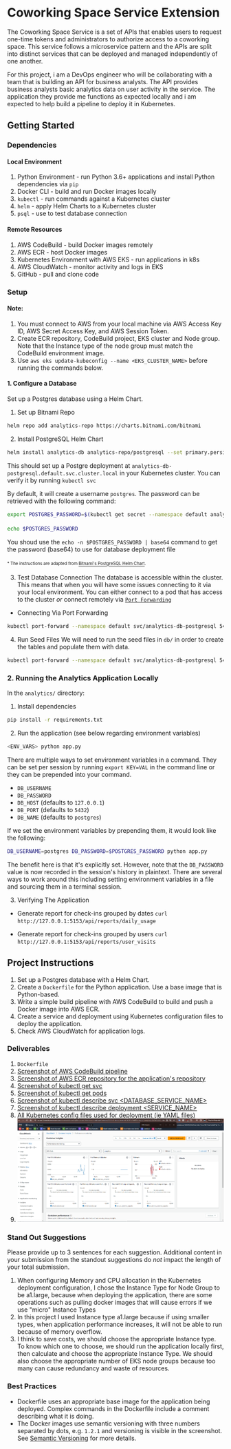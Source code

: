 # Coworking Space Service Extension
The Coworking Space Service is a set of APIs that enables users to request one-time tokens and administrators to authorize access to a coworking space. This service follows a microservice pattern and the APIs are split into distinct services that can be deployed and managed independently of one another.

For this project, i am a DevOps engineer who will be collaborating with a team that is building an API for business analysts. The API provides business analysts basic analytics data on user activity in the service. The application they provide me functions as expected locally and i am expected to help build a pipeline to deploy it in Kubernetes.

## Getting Started

### Dependencies
#### Local Environment
1. Python Environment - run Python 3.6+ applications and install Python dependencies via `pip`
2. Docker CLI - build and run Docker images locally
3. `kubectl` - run commands against a Kubernetes cluster
4. `helm` - apply Helm Charts to a Kubernetes cluster
5. `psql` - use to test database connection

#### Remote Resources
1. AWS CodeBuild - build Docker images remotely
2. AWS ECR - host Docker images
3. Kubernetes Environment with AWS EKS - run applications in k8s
4. AWS CloudWatch - monitor activity and logs in EKS
5. GitHub - pull and clone code

### Setup

#### Note:
1. You must connect to AWS from your local machine via AWS Access Key ID, AWS Secret Access Key, and AWS Session Token.
2. Create ECR repository, CodeBuild project, EKS cluster and Node group. Note that the Instance type of the node group must match the CodeBuild environment image.
3. Use `aws eks update-kubeconfig --name <EKS_CLUSTER_NAME>` before running the commands below.

#### 1. Configure a Database
Set up a Postgres database using a Helm Chart.

1. Set up Bitnami Repo
```bash
helm repo add analytics-repo https://charts.bitnami.com/bitnami
```

2. Install PostgreSQL Helm Chart
```bash
helm install analytics-db analytics-repo/postgresql --set primary.persistence.enabled=false
```

This should set up a Postgre deployment at `analytics-db-postgresql.default.svc.cluster.local` in your Kubernetes cluster. You can verify it by running `kubectl svc`

By default, it will create a username `postgres`. The password can be retrieved with the following command:
```bash
export POSTGRES_PASSWORD=$(kubectl get secret --namespace default analytics-db-postgresql -o jsonpath="{.data.postgres-password}" | base64 -d)

echo $POSTGRES_PASSWORD
```

You shoud use the `echo -n $POSTGRES_PASSWORD | base64` command to get the password (base64) to use for database deployment file

<sup><sub>* The instructions are adapted from [Bitnami's PostgreSQL Helm Chart](https://artifacthub.io/packages/helm/bitnami/postgresql).</sub></sup>

3. Test Database Connection
The database is accessible within the cluster. This means that when you will have some issues connecting to it via your local environment. You can either connect to a pod that has access to the cluster _or_ connect remotely via [`Port Forwarding`](https://kubernetes.io/docs/tasks/access-application-cluster/port-forward-access-application-cluster/)

* Connecting Via Port Forwarding
```bash
kubectl port-forward --namespace default svc/analytics-db-postgresql 5432:5432 & PGPASSWORD=$POSTGRES_PASSWORD psql --host 127.0.0.1 -U postgres -d postgres -p 5432
```

4. Run Seed Files
We will need to run the seed files in `db/` in order to create the tables and populate them with data.

```bash
kubectl port-forward --namespace default svc/analytics-db-postgresql 5432:5432 & PGPASSWORD=$POSTGRES_PASSWORD psql --host 127.0.0.1 -U postgres -d postgres -p 5432 < <FILE_NAME.sql>
```

### 2. Running the Analytics Application Locally
In the `analytics/` directory:

1. Install dependencies
```bash
pip install -r requirements.txt
```
2. Run the application (see below regarding environment variables)
```bash
<ENV_VARS> python app.py
```

There are multiple ways to set environment variables in a command. They can be set per session by running `export KEY=VAL` in the command line or they can be prepended into your command.

* `DB_USERNAME`
* `DB_PASSWORD`
* `DB_HOST` (defaults to `127.0.0.1`)
* `DB_PORT` (defaults to `5432`)
* `DB_NAME` (defaults to `postgres`)

If we set the environment variables by prepending them, it would look like the following:
```bash
DB_USERNAME=postgres DB_PASSWORD=$POSTGRES_PASSWORD python app.py
```
The benefit here is that it's explicitly set. However, note that the `DB_PASSWORD` value is now recorded in the session's history in plaintext. There are several ways to work around this including setting environment variables in a file and sourcing them in a terminal session.

3. Verifying The Application
* Generate report for check-ins grouped by dates
`curl http://127.0.0.1:5153/api/reports/daily_usage`

* Generate report for check-ins grouped by users
`curl http://127.0.0.1:5153/api/reports/user_visits`

## Project Instructions
1. Set up a Postgres database with a Helm Chart.
2. Create a `Dockerfile` for the Python application. Use a base image that is Python-based.
3. Write a simple build pipeline with AWS CodeBuild to build and push a Docker image into AWS ECR.
4. Create a service and deployment using Kubernetes configuration files to deploy the application.
5. Check AWS CloudWatch for application logs.

### Deliverables
1. `Dockerfile`
2. [Screenshot of AWS CodeBuild pipeline](images/3a-CodeBuild-pipeline.png)
3. [Screenshot of AWS ECR repository for the application's repository](images/3b-ECR-repository.png)
4. [Screenshot of kubectl get svc](images/5a-kubectl-get-svc.png)
5. [Screenshot of kubectl get pods](images/5b-kubectl-get-pods.png)
6. [Screenshot of kubectl describe svc <DATABASE_SERVICE_NAME>](images/5c-kubectl-describe-svc-database-service.png)
7. [Screenshot of kubectl describe deployment <SERVICE_NAME>](images/5d-kubectl-describe-deployment-service.png)
8. [All Kubernetes config files used for deployment (ie YAML files)](./images/)
9. ![Screenshot of AWS CloudWatch logs for the application](images/6b-container-insight.png)


### Stand Out Suggestions
Please provide up to 3 sentences for each suggestion. Additional content in your submission from the standout suggestions do _not_ impact the length of your total submission.
1. When configuring Memory and CPU allocation in the Kubernetes deployment configuration, I chose the Instance Type for Node Group to be a1.large, because when deploying the application, there are some operations such as pulling docker images that will cause errors if we use "micro" Instance Types
2. In this project I used Instance type a1.large because if using smaller types, when application performance increases, it will not be able to run because of memory overflow.
3. I think to save costs, we should choose the appropriate Instance type. To know which one to choose, we should run the application locally first, then calculate and choose the appropriate Instance Type. We should also choose the appropriate number of EKS node groups because too many can cause redundancy and waste of resources.

### Best Practices
* Dockerfile uses an appropriate base image for the application being deployed. Complex commands in the Dockerfile include a comment describing what it is doing.
* The Docker images use semantic versioning with three numbers separated by dots, e.g. `1.2.1` and  versioning is visible in the screenshot. See [Semantic Versioning](https://semver.org/) for more details.